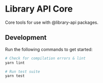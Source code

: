 # Library API Core

Core tools for use with @library-api packages.

## Development

Run the following commands to get started:

```bash
# Check for compilation errors & lint
yarn lint

# Run test suite
yarn test
```

